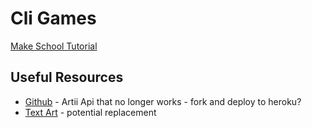 # Cli Games

[Make School Tutorial](https://makeschool.org/mediabook/oa/tutorials/make-games-with-python-soy/installing-python/)

## Useful Resources

- [Github](https://github.com/potomak/artii-api) - Artii Api that no longer works - fork and deploy to heroku?
- [Text Art](https://textart.io/api) - potential replacement
